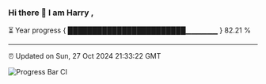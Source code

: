 ### Hi there 👋 I am Harry , 

⏳ Year progress { ████████████████████████▁▁▁▁▁▁ } 82.21 %

---

⏰ Updated on Sun, 27 Oct 2024 21:33:22 GMT

![Progress Bar CI](https://github.com/duykhang68/duykhang68/workflows/Progress%20Bar%20CI/badge.svg)

